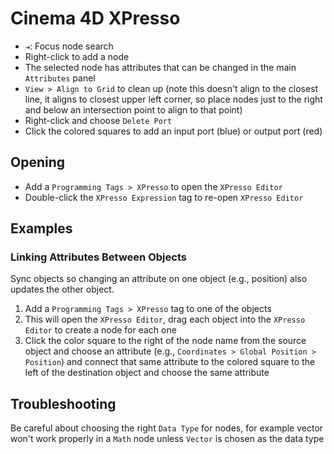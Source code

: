 # Cinema 4D XPresso

- `⇥`: Focus node search
- Right-click to add a node
- The selected node has attributes that can be changed in the main `Attributes` panel
- `View > Align to Grid` to clean up (note this doesn't align to the closest line, it aligns to closest upper left corner, so place nodes just to the right and below an intersection point to align to that point)
- Right-click and choose `Delete Port`
- Click the colored squares to add an input port (blue) or output port (red)

## Opening

- Add a `Programming Tags > XPresso` to open the `XPresso Editor`
- Double-click the `XPresso Expression` tag to re-open `XPresso Editor`

## Examples

### Linking Attributes Between Objects

Sync objects so changing an attribute on one object (e.g., position) also updates the other object.

1. Add a `Programming Tags > XPresso` tag to one of the objects
2. This will open the `XPresso Editor`, drag each object into the `XPresso Editor` to create  a node for each one
3. Click the color square to the right of the node name from the source object and choose an attribute (e.g., `Coordinates > Global Position > Position`) and connect that same attribute to the colored square to the left of the destination object and choose the same attribute

## Troubleshooting

Be careful about choosing the right `Data Type` for nodes, for example vector won't work properly in a `Math` node unless `Vector` is chosen as the data type
